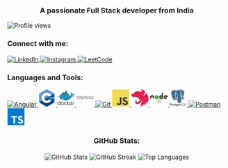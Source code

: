 <h3 align="center">A passionate Full Stack developer from India</h3> <p align="left"> <img src="https://komarev.com/ghpvc/?username=08harshit&label=Profile%20views&color=0e75b6&style=flat" alt="Profile views" /> </p> <h3 align="left">Connect with me:</h3> <p align="left"> <a href="https://linkedin.com/in/harshitsen" target="_blank"> <img align="center" src="https://raw.githubusercontent.com/rahuldkjain/github-profile-readme-generator/master/src/images/icons/Social/linked-in-alt.svg" alt="LinkedIn" height="30" width="40" /> </a> <a href="https://instagram.com/harshit1sen" target="_blank"> <img align="center" src="https://raw.githubusercontent.com/rahuldkjain/github-profile-readme-generator/master/src/images/icons/Social/instagram.svg" alt="Instagram" height="30" width="40" /> </a> <a href="https://www.leetcode.com/heyharshit" target="_blank"> <img align="center" src="https://raw.githubusercontent.com/rahuldkjain/github-profile-readme-generator/master/src/images/icons/Social/leet-code.svg" alt="LeetCode" height="30" width="40" /> </a> </p> <h3 align="left">Languages and Tools:</h3> <p align="left"> <a href="https://angular.io" target="_blank"> <img src="https://angular.io/assets/images/logos/angular/angular.svg" alt="Angular" width="40" height="40" /> </a> <a href="https://www.w3schools.com/cpp/" target="_blank"> <img src="https://raw.githubusercontent.com/devicons/devicon/master/icons/cplusplus/cplusplus-original.svg" alt="C++" width="40" height="40" /> </a> <a href="https://www.docker.com/" target="_blank"> <img src="https://raw.githubusercontent.com/devicons/devicon/master/icons/docker/docker-original-wordmark.svg" alt="Docker" width="40" height="40" /> </a> <a href="https://expressjs.com" target="_blank"> <img src="https://raw.githubusercontent.com/devicons/devicon/master/icons/express/express-original-wordmark.svg" alt="Express.js" width="40" height="40" /> </a> <a href="https://git-scm.com/" target="_blank"> <img src="https://www.vectorlogo.zone/logos/git-scm/git-scm-icon.svg" alt="Git" width="40" height="40" /> </a> <a href="https://developer.mozilla.org/en-US/docs/Web/JavaScript" target="_blank"> <img src="https://raw.githubusercontent.com/devicons/devicon/master/icons/javascript/javascript-original.svg" alt="JavaScript" width="40" height="40" /> </a> <a href="https://nestjs.com/" target="_blank"> <img src="https://raw.githubusercontent.com/devicons/devicon/master/icons/nestjs/nestjs-plain.svg" alt="NestJS" width="40" height="40" /> </a> <a href="https://nodejs.org" target="_blank"> <img src="https://raw.githubusercontent.com/devicons/devicon/master/icons/nodejs/nodejs-original-wordmark.svg" alt="Node.js" width="40" height="40" /> </a> <a href="https://www.postgresql.org" target="_blank"> <img src="https://raw.githubusercontent.com/devicons/devicon/master/icons/postgresql/postgresql-original-wordmark.svg" alt="PostgreSQL" width="40" height="40" /> </a> <a href="https://postman.com" target="_blank"> <img src="https://www.vectorlogo.zone/logos/getpostman/getpostman-icon.svg" alt="Postman" width="40" height="40" /> </a> <a href="https://www.typescriptlang.org/" target="_blank"> <img src="https://raw.githubusercontent.com/devicons/devicon/master/icons/typescript/typescript-original.svg" alt="TypeScript" width="40" height="40" /> </a> </p> <h3 align="center">GitHub Stats:</h3> <p align="center"> <img align="center" src="https://github-readme-stats.vercel.app/api?username=08harshit&show_icons=true&locale=en" alt="GitHub Stats" /> <img align="center" src="https://github-readme-streak-stats.herokuapp.com/?user=08harshit" alt="GitHub Streak" /> <img align="center" src="https://github-readme-stats.vercel.app/api/top-langs?username=08harshit&show_icons=true&locale=en&layout=compact" alt="Top Languages" /> </p>
